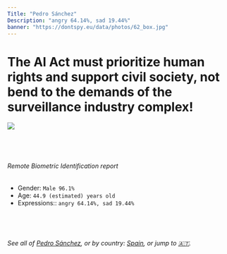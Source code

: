 ```yaml
---
Title: "Pedro Sánchez"
Description: "angry 64.14%, sad 19.44%"
banner: "https://dontspy.eu/data/photos/62_box.jpg"
---
```


# The AI Act must prioritize human rights and support civil society, not bend to the demands of the surveillance industry complex!

<link rel="stylesheet" type="text/css" href="/css/blog.css" />

<div class="is-fake" hidden>

_This image is **clearly fake**_, yet we [continue to collect them because the AI Act negotiations](/blog/why-deepfake/) are heading in a direction that will only make people's lives more complicated. For a more in-depth explanation, read: [Double threat: why losing the battle against Face Biometrics would fuel the proliferation of deepfakes](/blog/the-dual-threat-how-losing-the-biometric-battle-fuels-deepfake-proliferation/).


</div>

<!-- <img src="https://dontspy.eu/data/photos/54_box.jpg" /> -->
<img src="https://dontspy.eu/data/photos/62_box.jpg" />

## <br>

###### Remote Biometric Identification report

* <span class="label">Gender:</span> `Male 96.1%`
* <span class="label">Age:</span> `44.9 (estimated) years old`
* <span class="label">Expressions::</span> `angry 64.14%, sad 19.44%`

## <br>

###### See all of [Pedro Sánchez](/policymaker#Pedro%20S%C3%A1nchez), or by country: [Spain](/country#Spain), or jump to [🇦🇹](/x/99).

## <br>
